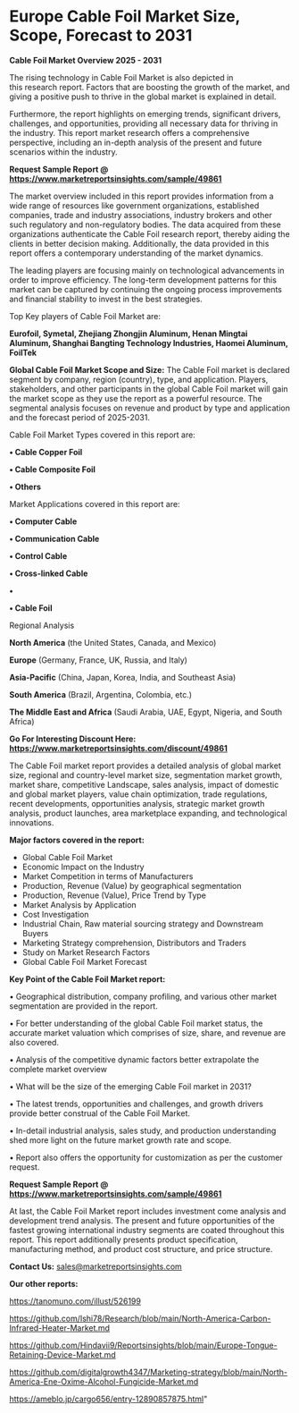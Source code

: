 # Europe Cable Foil Market Size, Scope, Forecast to 2031

<Strong> Cable Foil Market Overview 2025 - 2031</strong>

The rising technology in Cable Foil Market is also depicted in this research report. Factors that are boosting the growth of the market, and giving a positive push to thrive in the global market is explained in detail.

Furthermore, the report highlights on emerging trends, significant drivers, challenges, and opportunities, providing all necessary data for thriving in the industry. This report market research offers a comprehensive perspective, including an in-depth analysis of the present and future scenarios within the industry.

<strong>Request Sample Report @ <a href=https://www.marketreportsinsights.com/sample/49861>https://www.marketreportsinsights.com/sample/49861</a></strong>

The market overview included in this report provides information from a wide range of resources like government organizations, established companies, trade and industry associations, industry brokers and other such regulatory and non-regulatory bodies. The data acquired from these organizations authenticate the Cable Foil research report, thereby aiding the clients in better decision making. Additionally, the data provided in this report offers a contemporary understanding of the market dynamics.

The leading players are focusing mainly on technological advancements in order to improve efficiency. The long-term development patterns for this market can be captured by continuing the ongoing process improvements and financial stability to invest in the best strategies.

Top Key players of Cable Foil Market are:

<strong>Eurofoil, Symetal, Zhejiang Zhongjin Aluminum, Henan Mingtai Aluminum, Shanghai Bangting Technology Industries, Haomei Aluminum, FoilTek</strong>

<strong><b>Global Cable Foil Market Scope and Size:</b></strong>
The Cable Foil market is declared segment by company, region (country), type, and application. Players, stakeholders, and other participants in the global Cable Foil market will gain the market scope as they use the report as a powerful resource. The segmental analysis focuses on revenue and product by type and application and the forecast period of 2025-2031.

Cable Foil Market Types covered in this report are:

<strong>•  Cable Copper Foil

•  Cable Composite Foil

•  Others</strong>

Market Applications covered in this report are:

<strong>•  Computer Cable

•  Communication Cable

•  Control Cable

•  Cross-linked Cable

•  

•  Cable Foil</strong> 

Regional Analysis

<strong>North America</strong> (the United States, Canada, and Mexico)

<strong>Europe</strong> (Germany, France, UK, Russia, and Italy)

<strong>Asia-Pacific</strong> (China, Japan, Korea, India, and Southeast Asia)

<strong>South America</strong> (Brazil, Argentina, Colombia, etc.)

<strong>The Middle East and Africa</strong> (Saudi Arabia, UAE, Egypt, Nigeria, and South Africa)

<strong>Go For Interesting Discount Here: <a href=https://www.marketreportsinsights.com/discount/49861>https://www.marketreportsinsights.com/discount/49861</a></strong>

The Cable Foil market report provides a detailed analysis of global market size, regional and country-level market size, segmentation market growth, market share, competitive Landscape, sales analysis, impact of domestic and global market players, value chain optimization, trade regulations, recent developments, opportunities analysis, strategic market growth analysis, product launches, area marketplace expanding, and technological innovations.

<strong><b>Major factors covered in the report:</b></strong>
<ul>
  <li>Global Cable Foil Market </li>
  <li>Economic Impact on the Industry</li>
  <li>Market Competition in terms of Manufacturers</li>
  <li>Production, Revenue (Value) by geographical segmentation</li>
  <li>Production, Revenue (Value), Price Trend by Type</li>
  <li>Market Analysis by Application</li>
  <li>Cost Investigation</li>
  <li>Industrial Chain, Raw material sourcing strategy and Downstream Buyers</li>
  <li>Marketing Strategy comprehension, Distributors and Traders</li>
  <li>Study on Market Research Factors</li>
  <li>Global Cable Foil Market Forecast</li>
</ul>

<strong><b>Key Point of the Cable Foil Market report:</b></strong>

• Geographical distribution, company profiling, and various other market segmentation are provided in the report.

• For better understanding of the global Cable Foil market status, the accurate market valuation which comprises of size, share, and revenue are also covered.

• Analysis of the competitive dynamic factors better extrapolate the complete market overview

• What will be the size of the emerging Cable Foil market in 2031?

• The latest trends, opportunities and challenges, and growth drivers provide better construal of the Cable Foil Market.

• In-detail industrial analysis, sales study, and production understanding shed more light on the future market growth rate and scope.

• Report also offers the opportunity for customization as per the customer request.

<strong>Request Sample Report @ <a href=https://www.marketreportsinsights.com/sample/49861>https://www.marketreportsinsights.com/sample/49861</a></strong>

At last, the Cable Foil Market report includes investment come analysis and development trend analysis. The present and future opportunities of the fastest growing international industry segments are coated throughout this report. This report additionally presents product specification, manufacturing method, and product cost structure, and price structure.

<strong>Contact Us:</strong>
sales@marketreportsinsights.com

<strong>Our other reports:</strong>

<a href=https://tanomuno.com/illust/526199>https://tanomuno.com/illust/526199</a>

<a href=https://github.com/Ishi78/Research/blob/main/North-America-Carbon-Infrared-Heater-Market.md>https://github.com/Ishi78/Research/blob/main/North-America-Carbon-Infrared-Heater-Market.md</a>

<a href=https://github.com/Hindavii9/Reportsinsights/blob/main/Europe-Tongue-Retaining-Device-Market.md>https://github.com/Hindavii9/Reportsinsights/blob/main/Europe-Tongue-Retaining-Device-Market.md</a>

<a href=https://github.com/digitalgrowth4347/Marketing-strategy/blob/main/North-America-Ene-Oxime-Alcohol-Fungicide-Market.md>https://github.com/digitalgrowth4347/Marketing-strategy/blob/main/North-America-Ene-Oxime-Alcohol-Fungicide-Market.md</a>

<a href=https://ameblo.jp/cargo656/entry-12890857875.html>https://ameblo.jp/cargo656/entry-12890857875.html</a>"
